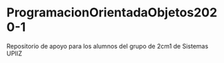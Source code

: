 # ProgramacionOrientadaObjetos2020-1
Repositorio de apoyo para los alumnos del grupo de 2cm1 de Sistemas UPIIZ
